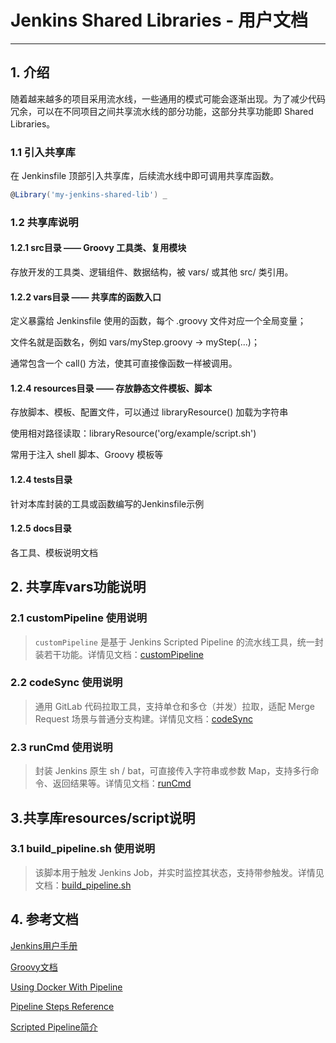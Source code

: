 # Jenkins Shared Libraries - 用户文档
---
## 1. 介绍
随着越来越多的项目采用流水线，一些通用的模式可能会逐渐出现。为了减少代码冗余，可以在不同项目之间共享流水线的部分功能，这部分共享功能即 Shared Libraries。
### 1.1 引入共享库
在 Jenkinsfile 顶部引入共享库，后续流水线中即可调用共享库函数。

```groovy
@Library('my-jenkins-shared-lib') _
```
### 1.2  共享库说明
#### 1.2.1 src目录 —— Groovy 工具类、复用模块
存放开发的工具类、逻辑组件、数据结构，被 vars/ 或其他 src/ 类引用。
#### 1.2.2 vars目录 —— 共享库的函数入口
定义暴露给 Jenkinsfile 使用的函数，每个 .groovy 文件对应一个全局变量；

文件名就是函数名，例如 vars/myStep.groovy → myStep(...)；

通常包含一个 call() 方法，使其可直接像函数一样被调用。
#### 1.2.4 resources目录 —— 存放静态文件模板、脚本
存放脚本、模板、配置文件，可以通过 libraryResource() 加载为字符串

使用相对路径读取：libraryResource('org/example/script.sh')

常用于注入 shell 脚本、Groovy 模板等
#### 1.2.4 tests目录
针对本库封装的工具或函数编写的Jenkinsfile示例
#### 1.2.5 docs目录
各工具、模板说明文档

## 2. 共享库vars功能说明
### 2.1 customPipeline 使用说明
> `customPipeline` 是基于 Jenkins Scripted Pipeline 的流水线工具，统一封装若干功能。详情见文档：[customPipeline](docs/customPipeline.md)
### 2.2 codeSync 使用说明
> 通用 GitLab 代码拉取工具，支持单仓和多仓（并发）拉取，适配 Merge Request 场景与普通分支构建。详情见文档：[codeSync](docs/codeSync.md)
### 2.3 runCmd 使用说明
> 封装 Jenkins 原生 sh / bat，可直接传入字符串或参数 Map，支持多行命令、返回结果等。详情见文档：[runCmd](docs/runCmd.md)
## 3.共享库resources/script说明
### 3.1 build_pipeline.sh 使用说明
> 该脚本用于触发 Jenkins Job，并实时监控其状态，支持带参触发。详情见文档：[build_pipeline.sh](docs/script/buildPipelineUsage.md)
## 4. 参考文档
[Jenkins用户手册](https://www.jenkins.io/doc/book/getting-started/)

[Groovy文档](https://groovy-lang.org/documentation.html)

[Using Docker With Pipeline](https://www.jenkins.io/doc/book/pipeline/docker/)

[Pipeline Steps Reference](https://www.jenkins.io/doc/pipeline/steps/)

[Scripted Pipeline简介](https://www.jenkins.io/doc/book/pipeline/syntax/#scripted-pipeline)
